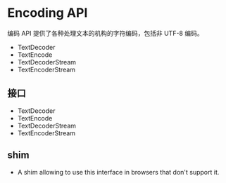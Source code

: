 # Encoding API

编码 API 提供了各种处理文本的机构的字符编码，包括非 UTF-8 编码。

- TextDecoder
- TextEncode
- TextDecoderStream
- TextEncoderStream

## 接口

- TextDecoder
- TextEncode
- TextDecoderStream
- TextEncoderStream

## shim

- A shim allowing to use this interface in browsers that don't support it.

